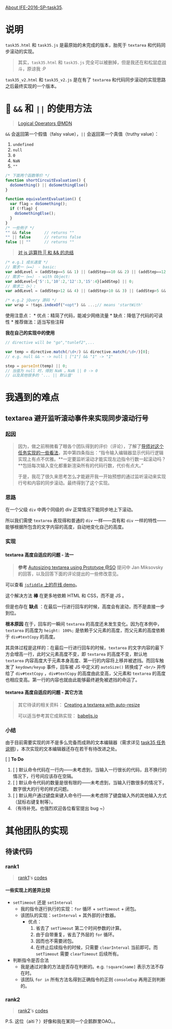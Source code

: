 [About IFE-2016-SP-task35]().

# 说明

`task35.html` 和 `task35.js` 是最原始的未完成的版本，胎死于 `textarea` 和代码同步滚动的实现。

> 其实，`task35.html` 和 `task35.js` 完全可以被删掉，但是我还在和松鼠症战斗，原谅我 :P

`task35_v2.html` 和 `task35_v2.js` 是在有了 `textarea` 和代码同步滚动的实现思路之后最终实现的一个版本。

# :bookmark: `&&` 和 `||` 的使用方法

> [Logical Operators @MDN](https://developer.mozilla.org/en-US/docs/Web/JavaScript/Reference/Operators/Logical_Operators)

`&&` 会返回第一个假值（falsy value），`||` 会返回第一个真值（truthy value）：

1. `undefined`
2. `null`
3. `0`
4. `NaN`
5. `""`

```javascript
/* 下面两个函数等价 */
function shortCircuitEvaluation() {
  doSomething() || doSomethingElse()
}

function equivalentEvaluation() {
  var flag = doSomething();
  if (!flag) {
    doSomethingElse();
  }
}
/* 一些例子 */
"" && false      // returns ""
"" || false      // returns false
false || ""      // returns ""
```

> [对 js 运算符 || 和 && 的总结](http://jianguang-qq.iteye.com/blog/462449?page=2)

```javascript
/* e.g.1 成长速度 */
// 需求一（==） - basic:
var addLevel = (addStep==5 && 1) || (addStep==10 && 2) || (addStep==12 && 3) || (addStep==15 && 4) || 0;
// 需求一（==） - with Object:
var addLevel={'5':1,'10':2,'12':3,'15':4}[addStep] || 0;      
// 需求二（>）:
var addLevel = (addStep>12 && 4) || (addStep>10 && 3) || (addStep>5 && 2) || (addStep>0 && 1) || 0;

/* e.g.2 jQuery 源码 */
var wrap = !tags.indexOf("<opt") && ...;// means 'startWith'
```

使用注意点：
    * 优点：精简了代码，能减少网络流量
    * 缺点：降低了代码的可读性
    * 推荐做法：适当写些注释

**我在自己的实现中的使用**
```javascript
// directive will be "go","tunlef2",...

var temp = directive.match(/\d+/) && directive.match(/\d+/)[0]; 
// e.g. null && ~ -> null | ["1"] && "1" -> "1"

step = parseInt(temp) || 0; 
// 当值为 null 时，得到 NaN 。NaN || 0 -> 0
// 以及其他很多的 '... || 默认值'
```

# 我遇到的难点

## textarea 避开监听滚动事件来实现同步滚动行号

### 起因

> 因为，做之前稍微看了眼各个团队得到的评价（评论），了解了[导师对这个任务实现的一些看法](http://ife.baidu.com/2016/review/detail?workId=8467)，其中第四条指出：“指令输入编辑器显示代码行逻辑实现上有点不优雅。**一定要监听滚动才能实现左边指令行数一起滚动吗？**包括每次输入变化都重新渲染所有的代码行数，代价有点大。”
> 
> 于是，我花了很久来思考怎么才能避开我一开始预想的通过监听滚动来实现行号和内容的同步滚动。最终得到了这个实现。

### 思路

在一个父级 `div` 中两个同级的 div 正常情况下能同步地上下滚动。

所以我们需使 `textarea` 表现得和普通的 `div` 一样——具有和 `div` 一样的特性——能够根据所包含的文字内容的高度，自动地变化自己的高度。

### 实现

#### textarea 高度自适应的问题 - 法一

> **参考**
> [Autosizing textarea using Prototype @SO](http://stackoverflow.com/questions/7477/autosizing-textarea-using-prototype) 提问中 Jan Miksovsky 的回答，以及回答下面的评论提出的一些修改意见。

可以查看 [`jsfiddle` 上的在线 demo]()。

这个解决方法 **棒** 在更多地依赖 HTML 和 CSS，而不是 JS 。

但是也存在 **缺点** ：在最后一行进行回车的时候，高度会有波动，而不是直接一步到位。

**根本原因** 在于，回车的一瞬间 `textarea` 的高度还未发生变化。因为在本例中，`textarea` 的高度为 `height: 100%;` 是依赖于父元素的高度，而父元素的高度依赖于 `div#textCopy` 的高度。

其具体过程是这样的：在最后一行进行回车的时候，`textarea` 的文字内容的最下方会增高一行，此时父元素高度不变，即 `textarea` 的高度不变，默认地 `textarea` 内容高度大于元素本身高度、第一行的内容将上移并被遮挡。而回车触发了 `keydown/keyup` 事件，回车被 JS 中定义的 `autoSize()` 转换成了 `<br/>` 并传给了 `div#textCopy` ，`div#textCopy` 的高度由此变高，父元素和 `textarea` 的高度也相应变高。第一行的内容也就由此能够最终避免被遮挡的命运了。

#### textarea 高度自适应的问题 - 其它方法

> 其它待读的相关资料：
> [Creating a textarea with auto-resize](https://stackoverflow.com/questions/454202/creating-a-textarea-with-auto-resize)
> 
> 可以适当参考其它成熟实现：
> [babeljs.io](https://babeljs.io/repl/)

### 小结

由于目前需要实现的并不是多么完备而成熟的文本编辑器（需求详见 [task35 任务说明](http://ife.baidu.com/2016/task/detail?taskId=35)），本次实现的文本编辑器还存在若干有待改进之处。

[ ] **To Do**

1. [ ] 默认命令代码在一行内——未考虑到，当输入一行很长的代码，且不换行的情况下，行号间应该存在空隔。
2. [ ] 默认命令代码的数量是很有限的——未考虑到，当输入行数很多的情况下，数字很大的行号的样式问题。
3. [ ] 默认用户通过键盘来键入命令行——未考虑除了键盘输入外的其他输入方式（鼠标右键复制等）。
4. （有待补充。也强烈欢迎各位看官提出 bug ~）

# 其他团队的实现

## 待读代码

### rank1

> [rank1](http://ife.baidu.com/2016/review/detail?workId=2417)'s [codes](https://github.com/hjyElderDriver/Task/blob/master/task_js_35/js/index.js)

#### 一些实现上的差异比较

* `setTimeout` 还是 `setInterval`
    - 我的指令逐行执行的实现：`for` 循环 + `setTimeout` + 闭包。
    - 该团队的实现：`setInterval` + 其外部的计数器。
        + 优点：
            1. 省去了 `setTimeout` 第二个时间参数的计算。
            2. 由于自带重复，省去了外层的 `for` 循环。
            3. 因而也不需要闭包。
            4. 在终止后续指令的时候，只需要 `clearInterval` 当前即可。而 `setTimeout` 需要 `clearTimeout` 后续所有。
* 判断指令是否合法
    - 我是通过对象的方法是否存在判断的。e.g. `!square[name]` 表示方法不存在时。
    - 该团队 `for in` 所有方法名得到正确指令的正则 `consoleExp` 再用正则判断的。

### rank2

> [rank2](http://ife.baidu.com/2016/review/detail?workId=3569)'s [codes](https://github.com/cqm1994617/Baidu-IFE-Spring2016/blob/master/task002/task002_23/js/js.js)

P.S. 这位（aiti？）好像和我在某同一个企鹅群里OAO。。

